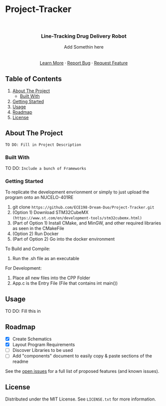 # Project-Tracker

<!-- PROJECT SHIELDS -->

<!-- PROJECT LOGO -->
<br />
<div align="center">
  <h3 align="center">Line-Tracking Drug Delivery Robot</h3>
  <p align="center">
    Add Somethin here
    <br />
    <br />
    <br />
    <a href="">Learn More</a>
    ·
    <a href="">Report Bug</a>
    ·
    <a href="">Request Feature</a>
  </p>
</div>

<!-- TABLE OF CONTENTS -->
## Table of Contents
<ol>
  <li>
    <a href="#about-the-project">About The Project</a>
    <ul>
      <li><a href="#built-with">Built With</a></li>
    </ul>
  </li>
  <li>
    <a href="#getting-started">Getting Started</a>
  </li>
  <li><a href="#usage">Usage</a></li>
  <li><a href="#roadmap">Roadmap</a></li>
  <li><a href="#license">License</a></li>
</ol>

<!-- ABOUT THE PROJECT -->
## About The Project

`TO DO: Fill in Project Description`

### Built With

TO DO: `Include a bunch of Frameworks`

<!-- GETTING STARTED -->
### Getting Started

To replicate the development envrionment or simply to just upload the program onto an NUCELO-401RE
1. git clone `https://github.com/ECE198-Dream-Duo/Project-Tracker.git`
2. (Option 1) Download STM32CubeMX `(https://www.st.com/en/development-tools/stm32cubemx.html)`
3. (Part of Option 1) Install CMake, and MinGW, and other required libraries as seen in the CMakeFile
4. (Option 2) Run Docker
5. (Part of Option 2) Go into the docker environment

To Build and Compile:
1. Run the .sh file as an executable

For Development:
1. Place all new files into the CPP Folder
2. App.c is the Entry File (File that contains int main())

<!-- USAGE EXAMPLES -->
## Usage

TO DO: Fill this in

<!-- ROADMAP -->
## Roadmap

- [x] Create Schematics
- [x] Layout Program Requirements
- [ ] Discover Libraries to be used
- [ ] Add "components" document to easily copy & paste sections of the readme

See the [open issues](https://github.com/ECE198-Dream-Duo/Project-Tracker/issues) for a full list of proposed features (and known issues).

<!-- LICENSE -->
## License

Distributed under the MIT License. See `LICENSE.txt` for more information.

<!-- MARKDOWN LINKS & IMAGES -->
